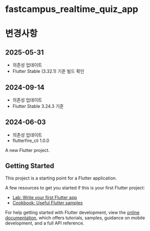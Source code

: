 # fastcampus_realtime_quiz_app
# 변경사항 
## 2025-05-31
- 의존성 업데이트
- Flutter Stable (3.32.1) 기준 빌드 확인

## 2024-09-14
- 의존성 업데이트
- Flutter Stable 3.24.3 기준

## 2024-06-03
- 의존성 업데이트
- flutterfire_cli 1.0.0

A new Flutter project.

## Getting Started

This project is a starting point for a Flutter application.

A few resources to get you started if this is your first Flutter project:

- [Lab: Write your first Flutter app](https://docs.flutter.dev/get-started/codelab)
- [Cookbook: Useful Flutter samples](https://docs.flutter.dev/cookbook)

For help getting started with Flutter development, view the
[online documentation](https://docs.flutter.dev/), which offers tutorials,
samples, guidance on mobile development, and a full API reference.
